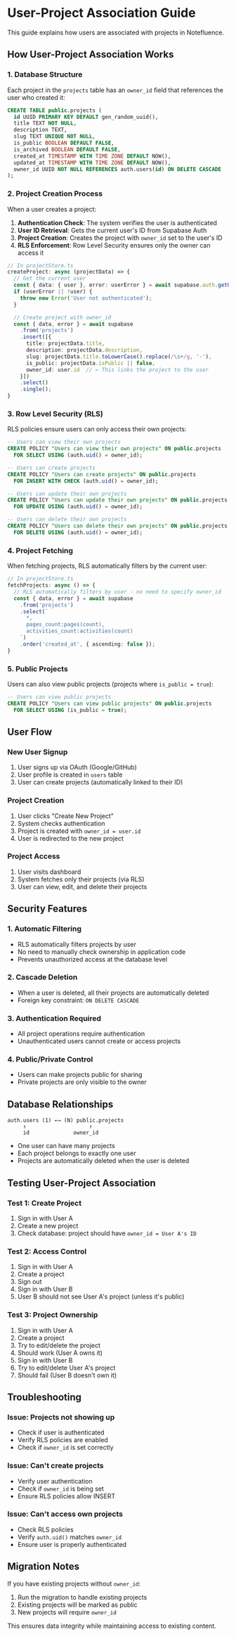 # User-Project Association Guide

This guide explains how users are associated with projects in Notefluence.

## How User-Project Association Works

### 1. Database Structure

Each project in the `projects` table has an `owner_id` field that references the user who created it:

```sql
CREATE TABLE public.projects (
  id UUID PRIMARY KEY DEFAULT gen_random_uuid(),
  title TEXT NOT NULL,
  description TEXT,
  slug TEXT UNIQUE NOT NULL,
  is_public BOOLEAN DEFAULT FALSE,
  is_archived BOOLEAN DEFAULT FALSE,
  created_at TIMESTAMP WITH TIME ZONE DEFAULT NOW(),
  updated_at TIMESTAMP WITH TIME ZONE DEFAULT NOW(),
  owner_id UUID NOT NULL REFERENCES auth.users(id) ON DELETE CASCADE
);
```

### 2. Project Creation Process

When a user creates a project:

1. **Authentication Check**: The system verifies the user is authenticated
2. **User ID Retrieval**: Gets the current user's ID from Supabase Auth
3. **Project Creation**: Creates the project with `owner_id` set to the user's ID
4. **RLS Enforcement**: Row Level Security ensures only the owner can access it

```typescript
// In projectStore.ts
createProject: async (projectData) => {
  // Get the current user
  const { data: { user }, error: userError } = await supabase.auth.getUser();
  if (userError || !user) {
    throw new Error('User not authenticated');
  }

  // Create project with owner_id
  const { data, error } = await supabase
    .from('projects')
    .insert([{
      title: projectData.title,
      description: projectData.description,
      slug: projectData.title.toLowerCase().replace(/\s+/g, '-'),
      is_public: projectData.isPublic || false,
      owner_id: user.id  // ← This links the project to the user
    }])
    .select()
    .single();
}
```

### 3. Row Level Security (RLS)

RLS policies ensure users can only access their own projects:

```sql
-- Users can view their own projects
CREATE POLICY "Users can view their own projects" ON public.projects
  FOR SELECT USING (auth.uid() = owner_id);

-- Users can create projects
CREATE POLICY "Users can create projects" ON public.projects
  FOR INSERT WITH CHECK (auth.uid() = owner_id);

-- Users can update their own projects
CREATE POLICY "Users can update their own projects" ON public.projects
  FOR UPDATE USING (auth.uid() = owner_id);

-- Users can delete their own projects
CREATE POLICY "Users can delete their own projects" ON public.projects
  FOR DELETE USING (auth.uid() = owner_id);
```

### 4. Project Fetching

When fetching projects, RLS automatically filters by the current user:

```typescript
// In projectStore.ts
fetchProjects: async () => {
  // RLS automatically filters by user - no need to specify owner_id
  const { data, error } = await supabase
    .from('projects')
    .select(`
      *,
      pages_count:pages(count),
      activities_count:activities(count)
    `)
    .order('created_at', { ascending: false });
}
```

### 5. Public Projects

Users can also view public projects (projects where `is_public = true`):

```sql
-- Users can view public projects
CREATE POLICY "Users can view public projects" ON public.projects
  FOR SELECT USING (is_public = true);
```

## User Flow

### New User Signup
1. User signs up via OAuth (Google/GitHub)
2. User profile is created in `users` table
3. User can create projects (automatically linked to their ID)

### Project Creation
1. User clicks "Create New Project"
2. System checks authentication
3. Project is created with `owner_id = user.id`
4. User is redirected to the new project

### Project Access
1. User visits dashboard
2. System fetches only their projects (via RLS)
3. User can view, edit, and delete their projects

## Security Features

### 1. Automatic Filtering
- RLS automatically filters projects by user
- No need to manually check ownership in application code
- Prevents unauthorized access at the database level

### 2. Cascade Deletion
- When a user is deleted, all their projects are automatically deleted
- Foreign key constraint: `ON DELETE CASCADE`

### 3. Authentication Required
- All project operations require authentication
- Unauthenticated users cannot create or access projects

### 4. Public/Private Control
- Users can make projects public for sharing
- Private projects are only visible to the owner

## Database Relationships

```
auth.users (1) ←→ (N) public.projects
     ↑                    ↑
     id              owner_id
```

- One user can have many projects
- Each project belongs to exactly one user
- Projects are automatically deleted when the user is deleted

## Testing User-Project Association

### Test 1: Create Project
1. Sign in with User A
2. Create a new project
3. Check database: project should have `owner_id = User A's ID`

### Test 2: Access Control
1. Sign in with User A
2. Create a project
3. Sign out
4. Sign in with User B
5. User B should not see User A's project (unless it's public)

### Test 3: Project Ownership
1. Sign in with User A
2. Create a project
3. Try to edit/delete the project
4. Should work (User A owns it)
5. Sign in with User B
6. Try to edit/delete User A's project
7. Should fail (User B doesn't own it)

## Troubleshooting

### Issue: Projects not showing up
- Check if user is authenticated
- Verify RLS policies are enabled
- Check if `owner_id` is set correctly

### Issue: Can't create projects
- Verify user authentication
- Check if `owner_id` is being set
- Ensure RLS policies allow INSERT

### Issue: Can't access own projects
- Check RLS policies
- Verify `auth.uid()` matches `owner_id`
- Ensure user is properly authenticated

## Migration Notes

If you have existing projects without `owner_id`:

1. Run the migration to handle existing projects
2. Existing projects will be marked as public
3. New projects will require `owner_id`

This ensures data integrity while maintaining access to existing content.
